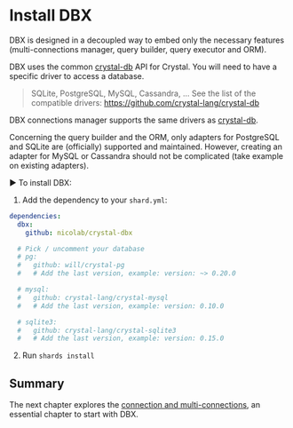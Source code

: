 # Install DBX

DBX is designed in a decoupled way to embed only the necessary features (multi-connections manager, query builder, query executor and ORM).

DBX uses the common [crystal-db](https://github.com/crystal-lang/crystal-db) API for Crystal. You will need to have a specific driver to access a database.

> SQLite, PostgreSQL, MySQL, Cassandra, ... See the list of the compatible drivers: https://github.com/crystal-lang/crystal-db

DBX connections manager supports the same drivers as [crystal-db](https://github.com/crystal-lang/crystal-db).

Concerning the query builder and the ORM, only adapters for PostgreSQL and SQLite are (officially) supported and maintained. However, creating an adapter for MySQL or Cassandra should not be complicated (take example on existing adapters).

▶️ To install DBX:

1. Add the dependency to your `shard.yml`:

```yaml
dependencies:
  dbx:
    github: nicolab/crystal-dbx

  # Pick / uncomment your database
  # pg:
  #   github: will/crystal-pg
  #   # Add the last version, example: version: ~> 0.20.0

  # mysql:
  #   github: crystal-lang/crystal-mysql
  #   # Add the last version, example: version: 0.10.0

  # sqlite3:
  #   github: crystal-lang/crystal-sqlite3
  #   # Add the last version, example: version: 0.15.0
```

2. Run `shards install`

## Summary

The next chapter explores the [connection and multi-connections](/guide/connection.md), an essential chapter to start with DBX.
